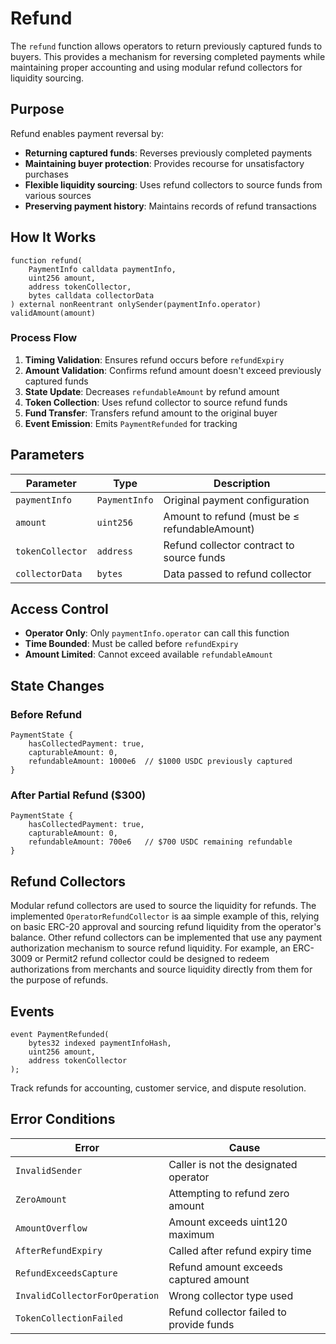 # Refund

The `refund` function allows operators to return previously captured funds to buyers. This provides a mechanism for reversing completed payments while maintaining proper accounting and using modular refund collectors for liquidity sourcing.

## Purpose

Refund enables payment reversal by:
- **Returning captured funds**: Reverses previously completed payments
- **Maintaining buyer protection**: Provides recourse for unsatisfactory purchases
- **Flexible liquidity sourcing**: Uses refund collectors to source funds from various sources
- **Preserving payment history**: Maintains records of refund transactions

## How It Works

```solidity
function refund(
    PaymentInfo calldata paymentInfo,
    uint256 amount,
    address tokenCollector,
    bytes calldata collectorData
) external nonReentrant onlySender(paymentInfo.operator) validAmount(amount)
```

### Process Flow
1. **Timing Validation**: Ensures refund occurs before `refundExpiry`
2. **Amount Validation**: Confirms refund amount doesn't exceed previously captured funds
3. **State Update**: Decreases `refundableAmount` by refund amount
4. **Token Collection**: Uses refund collector to source refund funds
5. **Fund Transfer**: Transfers refund amount to the original buyer
6. **Event Emission**: Emits `PaymentRefunded` for tracking

## Parameters

| Parameter | Type | Description |
|-----------|------|-------------|
| `paymentInfo` | `PaymentInfo` | Original payment configuration |
| `amount` | `uint256` | Amount to refund (must be ≤ refundableAmount) |
| `tokenCollector` | `address` | Refund collector contract to source funds |
| `collectorData` | `bytes` | Data passed to refund collector |

## Access Control

- **Operator Only**: Only `paymentInfo.operator` can call this function
- **Time Bounded**: Must be called before `refundExpiry`
- **Amount Limited**: Cannot exceed available `refundableAmount`

## State Changes

### Before Refund
```
PaymentState {
    hasCollectedPayment: true,
    capturableAmount: 0,
    refundableAmount: 1000e6  // $1000 USDC previously captured
}
```

### After Partial Refund ($300)
```
PaymentState {
    hasCollectedPayment: true,
    capturableAmount: 0,
    refundableAmount: 700e6   // $700 USDC remaining refundable
}
```

## Refund Collectors

Modular refund collectors are used to source the liquidity for refunds. The implemented `OperatorRefundCollector` is aa simple example of this, relying on basic ERC-20 approval and sourcing refund liquidity from the operator's balance. Other refund collectors can be implemented that use any payment authorization mechanism to source refund liquidity. For example, an ERC-3009 or Permit2 refund collector could be designed to redeem authorizations from merchants and source liquidity directly from them for the purpose of refunds. 


## Events

```solidity
event PaymentRefunded(
    bytes32 indexed paymentInfoHash,
    uint256 amount,
    address tokenCollector
);
```

Track refunds for accounting, customer service, and dispute resolution.

## Error Conditions

| Error | Cause |
|-------|--------|
| `InvalidSender` | Caller is not the designated operator |
| `ZeroAmount` | Attempting to refund zero amount |
| `AmountOverflow` | Amount exceeds uint120 maximum |
| `AfterRefundExpiry` | Called after refund expiry time |
| `RefundExceedsCapture` | Refund amount exceeds captured amount |
| `InvalidCollectorForOperation` | Wrong collector type used |
| `TokenCollectionFailed` | Refund collector failed to provide funds |
